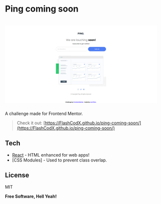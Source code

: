 # Ping coming soon

# ![preview](./src/assets/screenshot.png)

A challenge made for Frontend Mentor.

> Check it out: [https://FlashCodX.github.io/ping-coming-soon/](https://FlashCodX.github.io/ping-coming-soon/)

## Tech

- [React] - HTML enhanced for web apps!
- [CSS Modules] - Used to prevent class overlap.

## License

MIT

**Free Software, Hell Yeah!**

[react]: https://reactjs.org/
